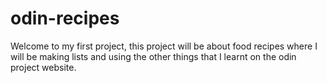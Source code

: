 # odin-recipes
Welcome to my first project, this project will be about food recipes where I will be making lists and using the other things that I learnt on the odin project website.